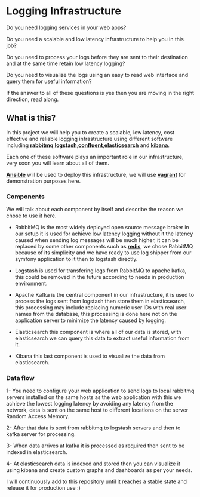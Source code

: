 Logging Infrastructure
==================================

Do you need logging services in your web apps?

Do you need a scalable and low latency infrastructure to help you in this job?

Do you need to process your logs before they are sent to their destination and
at the same time retain low latency logging?

Do you need to visualize the logs using an easy to read web interface and
query them for useful information?

If the answer to all of these questions is yes then you are moving in the right
direction, read along.

## What is this?
In this project we will help you to create a scalable, low latency, cost effective
and reliable logging infrastructure using different software including
**[rabbitmq](https://rabbitmq.com/)**,**[logstash](https://www.elastic.co/products/logstash)**,**[confluent](https://confluent.io/)**,**[elasticsearch](https://www.elastic.co/products/elasticsearch)** and **[kibana](https://www.elastic.co/products/kibana)**.

Each one of these software plays an important role in our infrastructure, very soon
you will learn about all of them.

**[Ansible](https://ansible.com)** will be used to deploy this infrastructure, we will use **[vagrant](https://www.vagrantup.com/)** for demonstration purposes here.

### Components
We will talk about each component by itself and describe the reason we chose to
use it here.
* RabbitMQ is the most widely deployed open source message broker in our setup it is used for achieve low latency logging without it the latency caused when sending log messages will be much higher, it can be replaced by some other components such as **[redis](https://redis.io)**, we chose RabbitMQ because of its simplicity and we have ready to use log shipper from our symfony application to it then to logstash directly.

* Logstash is used for transfering logs from RabbitMQ to apache kafka, this could be removed in the future according to needs in production environment.

* Apache Kafka is the central component in our infrastructure, it is used to process the logs sent from logstash then store them in elasticsearch, this processing may include replacing numeric user IDs with real user names from the database, this processing is done here not on the application server to minimize the latency caused by logging.

* Elasticsearch this component is where all of our data is stored, with elasticsearch we can query this data to extract useful information from it.

* Kibana this last component is used to visualize the data from elasticsearch.

### Data flow

1- You need to configure your web application to send logs to local rabbitmq servers installed on the same hosts as the web application with this we achieve the lowest logging latency by avoiding any latency from the network, data is sent on the same host to different locations on the server Random Access Memory.

2- After that data is sent from rabbitmq to logstash servers and then to kafka server for processing.

3- When data arrives at kafka it is processed as required then sent to be indexed in elasticsearch.

4- At elasticsearch data is indexed and stored then you can visualize it using kibana and create custom graphs and dashboards as per your needs.

I will continuously add to this repository until it reaches a stable state and release it for production use :)

